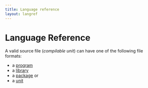 ```yaml
---
title: Language reference
layout: langref
---
```

# Language Reference

A valid source file (_compilable unit_) can have one
of the following file formats:

* a [program](program.md)
* a [library](library.md)
* a [package](package.md) or 
* a [unit](unit.md)